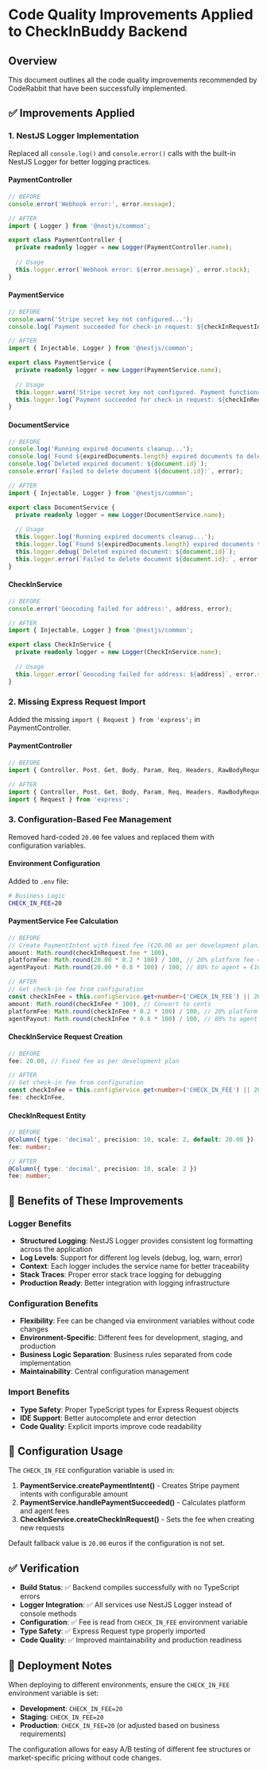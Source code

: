 # Code Quality Improvements Applied to CheckInBuddy Backend

## Overview
This document outlines all the code quality improvements recommended by CodeRabbit that have been successfully implemented.

## ✅ Improvements Applied

### 1. **NestJS Logger Implementation**
Replaced all `console.log()` and `console.error()` calls with the built-in NestJS Logger for better logging practices.

#### **PaymentController**
```typescript
// BEFORE
console.error('Webhook error:', error.message);

// AFTER
import { Logger } from '@nestjs/common';

export class PaymentController {
  private readonly logger = new Logger(PaymentController.name);
  
  // Usage
  this.logger.error(`Webhook error: ${error.message}`, error.stack);
}
```

#### **PaymentService**
```typescript
// BEFORE
console.warn('Stripe secret key not configured...');
console.log(`Payment succeeded for check-in request: ${checkInRequestId}`);

// AFTER
import { Injectable, Logger } from '@nestjs/common';

export class PaymentService {
  private readonly logger = new Logger(PaymentService.name);
  
  // Usage
  this.logger.warn('Stripe secret key not configured. Payment functionality will be disabled.');
  this.logger.log(`Payment succeeded for check-in request: ${checkInRequestId}`);
}
```

#### **DocumentService**
```typescript
// BEFORE
console.log('Running expired documents cleanup...');
console.log(`Found ${expiredDocuments.length} expired documents to delete`);
console.log(`Deleted expired document: ${document.id}`);
console.error(`Failed to delete document ${document.id}:`, error);

// AFTER
import { Injectable, Logger } from '@nestjs/common';

export class DocumentService {
  private readonly logger = new Logger(DocumentService.name);
  
  // Usage
  this.logger.log('Running expired documents cleanup...');
  this.logger.log(`Found ${expiredDocuments.length} expired documents to delete`);
  this.logger.debug(`Deleted expired document: ${document.id}`);
  this.logger.error(`Failed to delete document ${document.id}:`, error.stack);
}
```

#### **CheckInService**
```typescript
// BEFORE
console.error('Geocoding failed for address:', address, error);

// AFTER
import { Injectable, Logger } from '@nestjs/common';

export class CheckInService {
  private readonly logger = new Logger(CheckInService.name);
  
  // Usage
  this.logger.error(`Geocoding failed for address: ${address}`, error.stack);
}
```

### 2. **Missing Express Request Import**
Added the missing `import { Request } from 'express';` in PaymentController.

#### **PaymentController**
```typescript
// BEFORE
import { Controller, Post, Get, Body, Param, Req, Headers, RawBodyRequest, UseGuards, HttpException, HttpStatus } from '@nestjs/common';

// AFTER
import { Controller, Post, Get, Body, Param, Req, Headers, RawBodyRequest, UseGuards, HttpException, HttpStatus, Logger } from '@nestjs/common';
import { Request } from 'express';
```

### 3. **Configuration-Based Fee Management**
Removed hard-coded `20.00` fee values and replaced them with configuration variables.

#### **Environment Configuration**
Added to `.env` file:
```bash
# Business Logic
CHECK_IN_FEE=20
```

#### **PaymentService Fee Calculation**
```typescript
// BEFORE
// Create PaymentIntent with fixed fee (€20.00 as per development plan)
amount: Math.round(checkInRequest.fee * 100),
platformFee: Math.round(20.00 * 0.2 * 100) / 100, // 20% platform fee = €4.00
agentPayout: Math.round(20.00 * 0.8 * 100) / 100, // 80% to agent = €16.00

// AFTER
// Get check-in fee from configuration
const checkInFee = this.configService.get<number>('CHECK_IN_FEE') || 20.00;
amount: Math.round(checkInFee * 100), // Convert to cents
platformFee: Math.round(checkInFee * 0.2 * 100) / 100, // 20% platform fee
agentPayout: Math.round(checkInFee * 0.8 * 100) / 100, // 80% to agent
```

#### **CheckInService Request Creation**
```typescript
// BEFORE
fee: 20.00, // Fixed fee as per development plan

// AFTER
// Get check-in fee from configuration
const checkInFee = this.configService.get<number>('CHECK_IN_FEE') || 20.00;
fee: checkInFee,
```

#### **CheckInRequest Entity**
```typescript
// BEFORE
@Column({ type: 'decimal', precision: 10, scale: 2, default: 20.00 })
fee: number;

// AFTER
@Column({ type: 'decimal', precision: 10, scale: 2 })
fee: number;
```

## 🎯 **Benefits of These Improvements**

### **Logger Benefits**
- **Structured Logging**: NestJS Logger provides consistent log formatting across the application
- **Log Levels**: Support for different log levels (debug, log, warn, error)
- **Context**: Each logger includes the service name for better traceability
- **Stack Traces**: Proper error stack trace logging for debugging
- **Production Ready**: Better integration with logging infrastructure

### **Configuration Benefits**
- **Flexibility**: Fee can be changed via environment variables without code changes
- **Environment-Specific**: Different fees for development, staging, and production
- **Business Logic Separation**: Business rules separated from code implementation
- **Maintainability**: Central configuration management

### **Import Benefits**
- **Type Safety**: Proper TypeScript types for Express Request objects
- **IDE Support**: Better autocomplete and error detection
- **Code Quality**: Explicit imports improve code readability

## 🔧 **Configuration Usage**

The `CHECK_IN_FEE` configuration variable is used in:

1. **PaymentService.createPaymentIntent()** - Creates Stripe payment intents with configurable amount
2. **PaymentService.handlePaymentSucceeded()** - Calculates platform and agent fees
3. **CheckInService.createCheckInRequest()** - Sets the fee when creating new requests

Default fallback value is `20.00` euros if the configuration is not set.

## ✅ **Verification**

- **Build Status**: ✅ Backend compiles successfully with no TypeScript errors
- **Logger Integration**: ✅ All services use NestJS Logger instead of console methods
- **Configuration**: ✅ Fee is read from `CHECK_IN_FEE` environment variable
- **Type Safety**: ✅ Express Request type properly imported
- **Code Quality**: ✅ Improved maintainability and production readiness

## 🚀 **Deployment Notes**

When deploying to different environments, ensure the `CHECK_IN_FEE` environment variable is set:

- **Development**: `CHECK_IN_FEE=20`
- **Staging**: `CHECK_IN_FEE=20` 
- **Production**: `CHECK_IN_FEE=20` (or adjusted based on business requirements)

The configuration allows for easy A/B testing of different fee structures or market-specific pricing without code changes. 